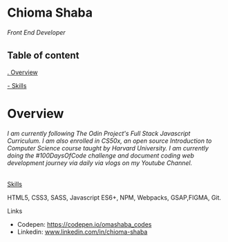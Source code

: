 # Chioma Shaba

###### Front End Developer

## Table of content

[ . Overview](https://github.com/omashabacodes)

[- Skills](https://github.com/omashabacodes)




# Overview

###### I am currently following The Odin Project's Full Stack Javascript Curriculum. I am also enrolled in CS50x, an open source Introduction to Computer Science course taught by Harvard University. I am currently doing the #100DaysOfCode challenge and document coding web development journey via daily via vlogs on my Youtube Channel.


[Skills](https://omashabacodes.github.io/Quote-generator/)

HTML5, CSS3, SASS, Javascript ES6+, NPM, Webpacks, GSAP,FIGMA, Git.




Links

- Codepen:  https://codepen.io/omashaba_codes
- Linkedin: www.linkedin.com/in/chioma-shaba
